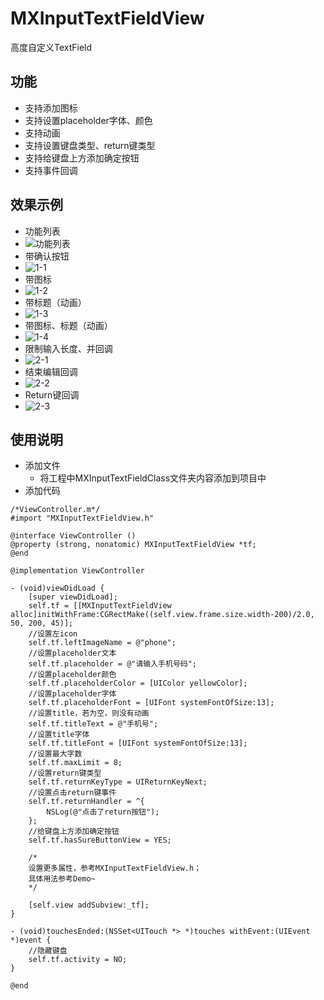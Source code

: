 # MXInputTextFieldView
高度自定义TextField
## 功能
* 支持添加图标
* 支持设置placeholder字体、颜色
* 支持动画
* 支持设置键盘类型、return键类型
* 支持给键盘上方添加确定按钮
* 支持事件回调
## 效果示例
* 功能列表
* ![功能列表](https://github.com/iamhmx/MXInputTextFieldView/blob/master/MXInputTextFieldViewDemo/screenshots/0.png)
* 带确认按钮
* ![1-1](https://github.com/iamhmx/MXInputTextFieldView/blob/master/MXInputTextFieldViewDemo/screenshots/1-1.gif)
* 带图标
* ![1-2](https://github.com/iamhmx/MXInputTextFieldView/blob/master/MXInputTextFieldViewDemo/screenshots/1-2.gif)
* 带标题（动画）
* ![1-3](https://github.com/iamhmx/MXInputTextFieldView/blob/master/MXInputTextFieldViewDemo/screenshots/1-3.gif)
* 带图标、标题（动画）
* ![1-4](https://github.com/iamhmx/MXInputTextFieldView/blob/master/MXInputTextFieldViewDemo/screenshots/1-4.gif)
* 限制输入长度、并回调
* ![2-1](https://github.com/iamhmx/MXInputTextFieldView/blob/master/MXInputTextFieldViewDemo/screenshots/2-1.gif)
* 结束编辑回调
* ![2-2](https://github.com/iamhmx/MXInputTextFieldView/blob/master/MXInputTextFieldViewDemo/screenshots/2-2.gif)
* Return键回调
* ![2-3](https://github.com/iamhmx/MXInputTextFieldView/blob/master/MXInputTextFieldViewDemo/screenshots/2-3.gif)
## 使用说明
* 添加文件
    * 将工程中MXInputTextFieldClass文件夹内容添加到项目中
* 添加代码
```objc
/*ViewController.m*/
#import "MXInputTextFieldView.h"

@interface ViewController ()
@property (strong, nonatomic) MXInputTextFieldView *tf;
@end

@implementation ViewController

- (void)viewDidLoad {
    [super viewDidLoad];
    self.tf = [[MXInputTextFieldView alloc]initWithFrame:CGRectMake((self.view.frame.size.width-200)/2.0, 50, 200, 45)];
    //设置左icon
    self.tf.leftImageName = @"phone";
    //设置placeholder文本
    self.tf.placeholder = @"请输入手机号码";
    //设置placeholder颜色
    self.tf.placeholderColor = [UIColor yellowColor];
    //设置placeholder字体
    self.tf.placeholderFont = [UIFont systemFontOfSize:13];
    //设置title，若为空，则没有动画
    self.tf.titleText = @"手机号";
    //设置title字体
    self.tf.titleFont = [UIFont systemFontOfSize:13];
    //设置最大字数
    self.tf.maxLimit = 8;
    //设置return键类型
    self.tf.returnKeyType = UIReturnKeyNext;
    //设置点击return键事件
    self.tf.returnHandler = ^{
        NSLog(@"点击了return按钮");
    };
    //给键盘上方添加确定按钮
    self.tf.hasSureButtonView = YES;
    
    /*
    设置更多属性，参考MXInputTextFieldView.h；
    具体用法参考Demo~
    */
    
    [self.view addSubview:_tf];
}

- (void)touchesEnded:(NSSet<UITouch *> *)touches withEvent:(UIEvent *)event {
    //隐藏键盘
    self.tf.activity = NO;
}

@end
```
